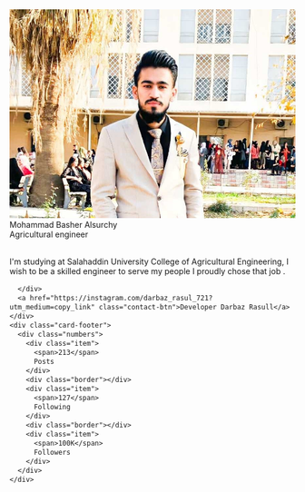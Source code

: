 <!DOCTYPE html>
<html dir="eng">
<head>
  <meta charset="UTF-8">
  <meta name="viewport" content="width=device-width, initial-scale=1.0">
  <title>my profile</title> 
  <link rel="stylesheet" href="https://cdnjs.cloudflare.com/ajax/libs/font-awesome/5.14.0/css/all.min.css"/>
  <link rel="stylesheet" href="style.css">
  <link rel="preconnect" href="https://fonts.gstatic.com" crossorigin>
  <link href="https://fonts.googleapis.com/css2?family=Kaushan+Script&display=swap" rel="stylesheet"
</head>
<body>
  <div class="profile-card">
    <div class="card-header">
      <div class="pic">
        <img src="./mohamd.jpg" alt="">
      </div>
      <div class="name">Mohammad Basher Alsurchy</div>
      <div class="desc">Agricultural engineer</div>
      <br>
      <span class="dar">
       <p class="dar"> I'm studying at Salahaddin University College of Agricultural Engineering, I wish to be a skilled engineer to serve  my people  I proudly chose  that job . </p>
      </span>
      <div class="sm">
        <a href="https://www.facebook.com/mohammad.basheralsurchy" class="fab fa-facebook-f"></a>
        <a href="https://www.snapchat.com/add/mohammadsurch20?share_id=4vrdNgzyK9A&locale=en-GB" class="fab fa-snapchat"></a>
        <a href="https://instagram.com/muhamad_surchi12?utm_medium=copy_link" class="fab fa-instagram"></a>

      </div>
      <a href="https://instagram.com/darbaz_rasul_721?utm_medium=copy_link" class="contact-btn">Developer Darbaz Rasull</a>
    </div>
    <div class="card-footer">
      <div class="numbers">
        <div class="item">
          <span>213</span>
          Posts
        </div>
        <div class="border"></div>
        <div class="item">
          <span>127</span>
          Following
        </div>
        <div class="border"></div>
        <div class="item">
          <span>100K</span>
          Followers
        </div>
      </div>
    </div>
  </div>
</body>
</html>
